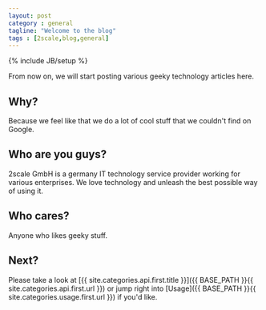 ```yaml
---
layout: post
category : general 
tagline: "Welcome to the blog"
tags : [2scale,blog,general]
---
```

{% include JB/setup %}

From now on, we will start posting various geeky technology articles here.

## Why?

Because we feel like that we do a lot of cool stuff that we couldn't find on Google. 

## Who are you guys? 

2scale GmbH is a germany IT technology service provider working for various enterprises. We love technology and unleash the best possible way of using it. 

## Who cares? 

Anyone who likes geeky stuff.

## Next?

Please take a look at [{{ site.categories.api.first.title }}]({{ BASE_PATH }}{{ site.categories.api.first.url }})
or jump right into [Usage]({{ BASE_PATH }}{{ site.categories.usage.first.url }}) if you'd like.
